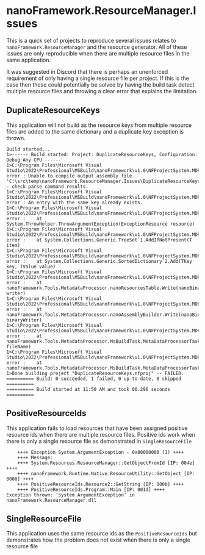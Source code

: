 # nanoFramework.ResourceManager.Issues

This is a quick set of projects to reproduce several issues relates to `nanoFramework.ResourceManager` and the resource generator. All of these issues are only reproducible when there are multiple resource files in the same application.

It was suggested in Discord that there is perhaps an unenforced requirement of only having a single resource file per project. If this is the case then these could potentially be solved by having the build task detect multiple resource files and throwing a clear error that explains the limitation.

## DuplicateResourceKeys

This application will not build as the resource keys from multiple resource files are added to the same dictionary and a duplicate key exception is thrown.

```
Build started...
1>------ Build started: Project: DuplicateResourceKeys, Configuration: Debug Any CPU ------
1>C:\Program Files\Microsoft Visual Studio\2022\Professional\MSBuild\nanoFramework\v1.0\NFProjectSystem.MDP.targets(230,5): error : Unable to compile output assembly file 'C:\src\temp\nanoFramework.ResourceManager.Issues\DuplicateResourceKeys\obj\Debug\DuplicateResourceKeys.pe' - check parse command results.
1>C:\Program Files\Microsoft Visual Studio\2022\Professional\MSBuild\nanoFramework\v1.0\NFProjectSystem.MDP.targets(230,5): error : An entry with the same key already exists.
1>C:\Program Files\Microsoft Visual Studio\2022\Professional\MSBuild\nanoFramework\v1.0\NFProjectSystem.MDP.targets(230,5): error :    at System.ThrowHelper.ThrowArgumentException(ExceptionResource resource)
1>C:\Program Files\Microsoft Visual Studio\2022\Professional\MSBuild\nanoFramework\v1.0\NFProjectSystem.MDP.targets(230,5): error :    at System.Collections.Generic.TreeSet`1.AddIfNotPresent(T item)
1>C:\Program Files\Microsoft Visual Studio\2022\Professional\MSBuild\nanoFramework\v1.0\NFProjectSystem.MDP.targets(230,5): error :    at System.Collections.Generic.SortedDictionary`2.Add(TKey key, TValue value)
1>C:\Program Files\Microsoft Visual Studio\2022\Professional\MSBuild\nanoFramework\v1.0\NFProjectSystem.MDP.targets(230,5): error :    at nanoFramework.Tools.MetadataProcessor.nanoResourcesTable.Write(nanoBinaryWriter writer)
1>C:\Program Files\Microsoft Visual Studio\2022\Professional\MSBuild\nanoFramework\v1.0\NFProjectSystem.MDP.targets(230,5): error :    at nanoFramework.Tools.MetadataProcessor.nanoAssemblyBuilder.Write(nanoBinaryWriter binaryWriter)
1>C:\Program Files\Microsoft Visual Studio\2022\Professional\MSBuild\nanoFramework\v1.0\NFProjectSystem.MDP.targets(230,5): error :    at nanoFramework.Tools.MetadataProcessor.MsBuildTask.MetaDataProcessorTask.ExecuteCompile(String fileName)
1>C:\Program Files\Microsoft Visual Studio\2022\Professional\MSBuild\nanoFramework\v1.0\NFProjectSystem.MDP.targets(230,5): error :    at nanoFramework.Tools.MetadataProcessor.MsBuildTask.MetaDataProcessorTask.Execute()
1>Done building project "DuplicateResourceKeys.nfproj" -- FAILED.
========== Build: 0 succeeded, 1 failed, 0 up-to-date, 0 skipped ==========
========== Build started at 11:50 AM and took 00.296 seconds ==========
```

## PositiveResourceIds

This application fails to load resources that have been assigned positive resource ids when there are multiple resource files. Positive ids work when there is only a single resource file as demonstrated in `SingleResourceFile`

```
    ++++ Exception System.ArgumentException - 0x00000000 (1) ++++
    ++++ Message: 
    ++++ System.Resources.ResourceManager::GetObjectFromId [IP: 004e] ++++
    ++++ nanoFramework.Runtime.Native.ResourceUtility::GetObject [IP: 0000] ++++
    ++++ PositiveResourceIds.Resource2::GetString [IP: 000b] ++++
    ++++ PositiveResourceIds.Program::Main [IP: 001d] ++++
Exception thrown: 'System.ArgumentException' in nanoFramework.ResourceManager.dll
```

## SingleResourceFile

This application uses the same resource ids as the `PositiveResourceIds` but demonstrates how the problem does not exist when there is only a single resource file